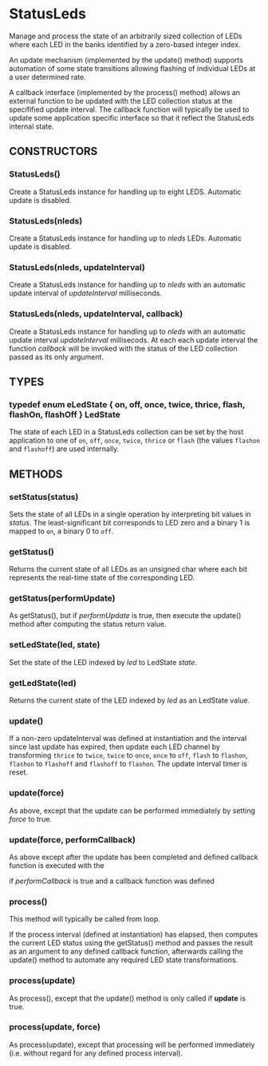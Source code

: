 # StatusLeds

Manage and process the state of an arbitrarily sized collection of LEDs
where each LED in the banks identified by a zero-based integer index.

An update mechanism (implemented by the update() method) supports
automation of some state transitions allowing flashing of individual LEDs
at a user determined rate.

A callback interface (implemented by the process() method) allows an
external function to be updated with the LED collection status at the
specifified update interval.
The callback function will typically be used to update some application
specific interface so that it reflect the StatusLeds internal state.

## CONSTRUCTORS

### StatusLeds()

Create a StatusLeds instance for handling up to eight LEDS. Automatic
update is disabled.

### StatusLeds(nleds)

Create a StatusLeds instance for handling up to *nleds* LEDs.
Automatic update is disabled.

### StatusLeds(nleds, updateInterval)

Create a StatusLeds instance for handling up to *nleds* with an
automatic update interval of *updateInterval* milliseconds.

### StatusLeds(nleds, updateInterval, callback)

Create a StatusLeds instance for handling up to *nleds* with an
automatic update interval *updateInterval* millisecods. At each
each update interval the function *callback* will be invoked with
the status of the LED collection passed as its only argument.

## TYPES

### typedef enum eLedState { on, off, once, twice, thrice, flash, flashOn, flashOff } LedState

The state of each LED in a StatusLeds collection can be set by the host
application to one of  ```on```, ```off```, ```once```, ```twice```,
```thrice``` or ```flash``` (the values ```flashon``` and ```flashoff```)
are used internally.

## METHODS

### setStatus(status)

Sets the state of all LEDs in a single operation by interpreting bit
values in *status*. The least-significant bit corresponds to LED zero
and a binary 1 is mapped to ```on```, a binary 0 to ```off```.

### getStatus()

Returns the current state of all LEDs as an unsigned char where each bit
represents the real-time state of the corresponding LED.

### getStatus(performUpdate)

As getStatus(), but if *performUpdate* is true, then execute the
update() method after computing the status return value.

### setLedState(led, state)

Set the state of the LED indexed by *led* to LedState *state*.

### getLedState(led)

Returns the current state of the LED indexed by *led* as an LedState
value.

### update()

If a non-zero updateInterval was defined at instantiation and the
interval since last update has expired, then update each LED channel
by transforming ```thrice``` to ```twice```, ```twice``` to ```once```,
```once``` to ```off```, ```flash``` to ```flashon```, ```flashon```
to ```flashoff``` and ```flashoff``` to ```flashon```.
The update interval timer is reset. 

### update(force)

As above, except that the update can be performed immediately by
setting *force* to true.

### update(force, performCallback)

As above except after the update has been completed and defined
callback function is executed with the 


if *performCallback* is true  and a callback function was defined 

### process()

This method will typically be called from loop.

If the process interval (defined at instantiation) has elapsed, then
computes the current LED status using the getStatus() method and passes
the result as an argument to any defined callback function, afterwards
calling the update() method to automate any required LED state
transformations. 

### process(update)

As process(), except that the update() method is only called if
**update** is true.

### process(update, force)

As process(update), except that processing will be performed
immediately (i.e. without regard for any defined process interval).
